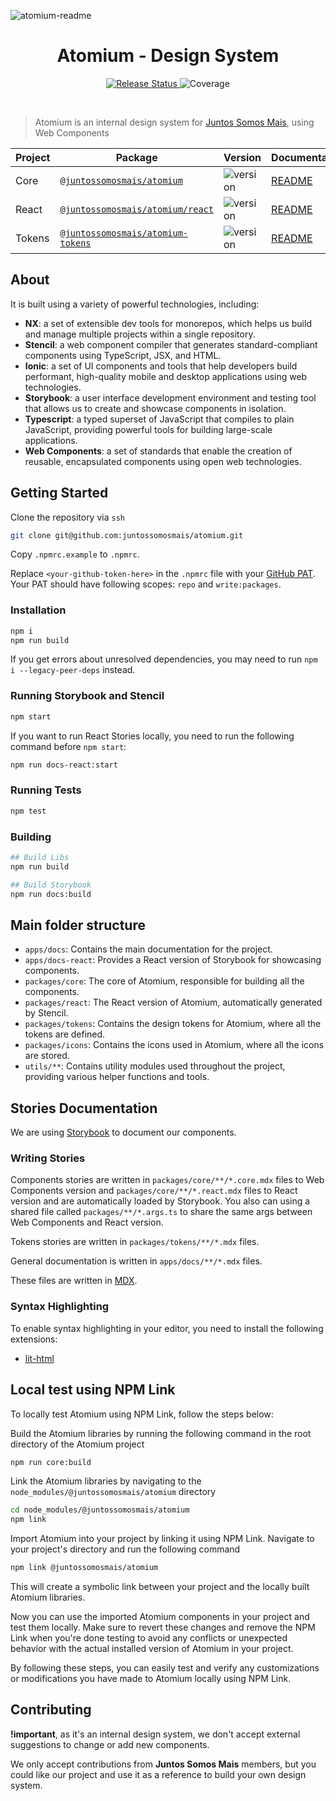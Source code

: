 ![atomium-readme](https://github.com/juntossomosmais/atomium/assets/3603793/fb180815-7bd7-45f7-ad14-bd1677079931)

<div align="center">
  <h1>Atomium - Design System</h1>
  <p>
    <a href="https://github.com/juntossomosmais/atomium/actions/workflows/release-and-publish-packages.yml">
      <img
        alt="Release Status"
        src="https://img.shields.io/github/actions/workflow/status/juntossomosmais/atomium/release-and-publish-packages.yml?label=Release%20Status"
      />
    </a>
    <img
      alt="Coverage"
      src="https://sonarcloud.io/api/project_badges/measure?project=juntossomosmais_atomium_core&metric=coverage&token=e53244a1ea46d45209292ff36bf9e5a1748105ce"
    />
  </p>
  <br />
</div>

> Atomium is an internal design system for [Juntos Somos Mais](https://juntossomosmais.com.br/), using Web Components

| Project | Package                                                                                                 | Version                                                                                                                                                                                            | Documentation                         |
| ------- | ------------------------------------------------------------------------------------------------------- | -------------------------------------------------------------------------------------------------------------------------------------------------------------------------------------------------- | ------------------------------------- |
| Core | [`@juntossomosmais/atomium`](https://github.com/juntossomosmais/atomium/pkgs/npm/atomium) | <img src="https://img.shields.io/github/package-json/v/juntossomosmais/atomium?filename=packages%2Fcore%2Fpackage.json" alt="version"> | [README](./packages/core/README.md)   |
| React | [`@juntossomosmais/atomium/react`](https://github.com/juntossomosmais/atomium/pkgs/npm/atomium) | <img src="https://img.shields.io/github/package-json/v/juntossomosmais/atomium?filename=packages%2Fcore%2Fpackage.json" alt="version"> | [README](./packages/react/README.md)  |
| Tokens | [`@juntossomosmais/atomium-tokens`](https://github.com/juntossomosmais/atomium/pkgs/npm/atomium-tokens) | <img src="https://img.shields.io/github/package-json/v/juntossomosmais/atomium?filename=packages%2Ftokens%2Fpackage.json" alt="version"> | [README](./packages/tokens/README.md) |

## About

It is built using a variety of powerful technologies, including:

- **NX**: a set of extensible dev tools for monorepos, which helps us build and manage multiple projects within a single repository.
- **Stencil**: a web component compiler that generates standard-compliant components using TypeScript, JSX, and HTML.
- **Ionic**: a set of UI components and tools that help developers build performant, high-quality mobile and desktop applications using web technologies.
- **Storybook**: a user interface development environment and testing tool that allows us to create and showcase components in isolation.
- **Typescript**: a typed superset of JavaScript that compiles to plain JavaScript, providing powerful tools for building large-scale applications.
- **Web Components**: a set of standards that enable the creation of reusable, encapsulated components using open web technologies.

## Getting Started

Clone the repository via `ssh`

```sh
git clone git@github.com:juntossomosmais/atomium.git
```

Copy `.npmrc.example` to `.npmrc`.

Replace `<your-github-token-here>` in the `.npmrc` file with your [GitHub PAT](https://github.com/settings/tokens). Your PAT should have following scopes: `repo` and `write:packages`.

### Installation

```bash
npm i
npm run build
```

If you get errors about unresolved dependencies, you may need to run `npm i --legacy-peer-deps` instead.

### Running Storybook and Stencil

```bash
npm start
```

If you want to run React Stories locally, you need to run the following command before `npm start`:

```bash
npm run docs-react:start
```

### Running Tests

```bash
npm test
```

### Building

```bash
## Build Libs
npm run build

## Build Storybook
npm run docs:build
```

## Main folder structure

* `apps/docs`: Contains the main documentation for the project.
* `apps/docs-react`: Provides a React version of Storybook for showcasing components.
* `packages/core`: The core of Atomium, responsible for building all the components.
* `packages/react`: The React version of Atomium, automatically generated by Stencil.
* `packages/tokens`: Contains the design tokens for Atomium, where all the tokens are defined.
* `packages/icons`: Contains the icons used in Atomium, where all the icons are stored.
* `utils/**`: Contains utility modules used throughout the project, providing various helper functions and tools.

## Stories Documentation

We are using [Storybook](https://storybook.js.org/) to document our components.

### Writing Stories

Components stories are written in `packages/core/**/*.core.mdx` files to Web Components version and `packages/core/**/*.react.mdx` files to React version and are automatically loaded by Storybook. You also can using a shared file called `packages/**/*.args.ts` to share the same args between Web Components and React version.

Tokens stories are written in `packages/tokens/**/*.mdx` files.

General documentation is written in `apps/docs/**/*.mdx` files.

These files are written in [MDX](https://mdxjs.com/).

### Syntax Highlighting

To enable syntax highlighting in your editor, you need to install the following extensions:

- [lit-html](https://marketplace.visualstudio.com/items?itemName=bierner.lit-html)

## Local test using NPM Link

To locally test Atomium using NPM Link, follow the steps below:

Build the Atomium libraries by running the following command in the root directory of the Atomium project

```bash
npm run core:build
```

Link the Atomium libraries by navigating to the `node_modules/@juntossomosmais/atomium` directory

```bash
cd node_modules/@juntossomosmais/atomium
npm link
```

Import Atomium into your project by linking it using NPM Link. Navigate to your project's directory and run the following command

```bash
npm link @juntossomosmais/atomium
```

This will create a symbolic link between your project and the locally built Atomium libraries.

Now you can use the imported Atomium components in your project and test them locally. Make sure to revert these changes and remove the NPM Link when you're done testing to avoid any conflicts or unexpected behavior with the actual installed version of Atomium in your project.

By following these steps, you can easily test and verify any customizations or modifications you have made to Atomium locally using NPM Link.

## Contributing

**!important**, as it's an internal design system, we don't accept external suggestions to change or add new components.

We only accept contributions from **Juntos Somos Mais** members, but you could like our project and use it as a reference to build your own design system.
